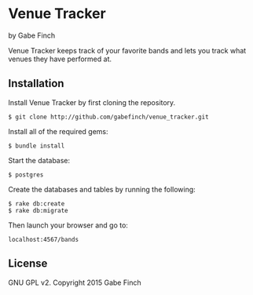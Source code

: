 Venue Tracker
=================

by Gabe Finch

Venue Tracker keeps track of your favorite bands and lets you track what venues they have performed at.

Installation
------------

Install Venue Tracker by first cloning the repository.  
```
$ git clone http://github.com/gabefinch/venue_tracker.git
```

Install all of the required gems:
```
$ bundle install
```

Start the database:
```
$ postgres
```

Create the databases and tables by running the following:
```
$ rake db:create
$ rake db:migrate
```

Then launch your browser and go to:
```
localhost:4567/bands
```
License
-------

GNU GPL v2. Copyright 2015 Gabe Finch
